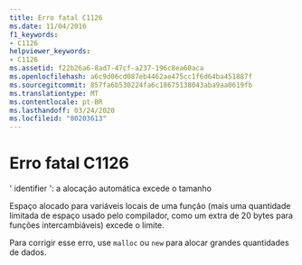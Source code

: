 ```yaml
---
title: Erro fatal C1126
ms.date: 11/04/2016
f1_keywords:
- C1126
helpviewer_keywords:
- C1126
ms.assetid: f22b26a6-8ad7-47cf-a237-196c8ea60aca
ms.openlocfilehash: a6c9d06cd087eb4462ae475cc1f6d64ba451887f
ms.sourcegitcommit: 857fa6b530224fa6c18675138043aba9aa0619fb
ms.translationtype: MT
ms.contentlocale: pt-BR
ms.lasthandoff: 03/24/2020
ms.locfileid: "80203613"
---
```

# <a name="fatal-error-c1126"></a>Erro fatal C1126

' identifier ': a alocação automática excede o tamanho

Espaço alocado para variáveis locais de uma função (mais uma quantidade limitada de espaço usado pelo compilador, como um extra de 20 bytes para funções intercambiáveis) excede o limite.

Para corrigir esse erro, use `malloc` ou `new` para alocar grandes quantidades de dados.
